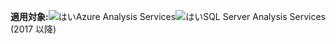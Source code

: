 **適用対象:**![はい](media/analysis-services-appliesto/yes.png)Azure Analysis Services![はい](media/analysis-services-appliesto/yes.png)SQL Server Analysis Services (2017 以降)